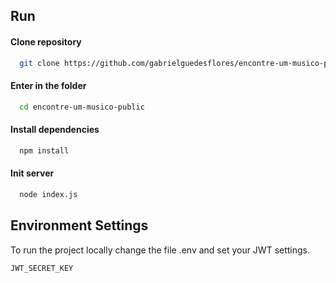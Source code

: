 
## Run

#### Clone repository

```bash
  git clone https://github.com/gabrielguedesflores/encontre-um-musico-public.git
```

#### Enter in the folder

```bash
  cd encontre-um-musico-public
```

#### Install dependencies

```bash
  npm install
```

#### Init server

```bash
  node index.js
```


## Environment Settings

To run the project locally change the file .env and set your JWT settings.


`JWT_SECRET_KEY`